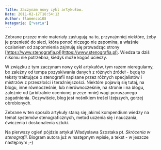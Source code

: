 ```yaml
---
Title: Zaczynam nowy cykl artykułów.
Date: 2011-02-17T18:54:13
Author: flamenco108
kategorie: ["varia"]
---
```


Zebrane przeze mnie materiały zasługują na to, przynajmniej niektóre,
żeby je przenieść do sieci, która ponoć niczego nie zapomina, a właśnie
ocalaniem od zapomnienia zajmuję się prowadząc strony
[https://www.stenografia.pl](https://www.stenografia.pl). Wiedza ta dziś nikomu nie potrzebna, kiedyś może kogoś ucieszy. 

W związku z tym zaczynam nowy cykl artykułów, tym razem nieregularny, bo
zależny od tempa pozyskiwania danych z różnych źródeł - będą to teksty
traktujące o stenografii napisane przez różnych specjalistów i mistrzów
z przeszłości i teraźniejszości. Niektóre pojawią się tutaj, na blogu,
inne równocześnie, lub nierównocześnie, na stronie i na blogu, zależnie
od (arbitralnie ocenionej przeze mnie) wagi poruszanego zagadnienia.
Oczywiście, blog jest nośnikiem treści lżejszych, gorzej obrobionych.

Zebrane w ten sposób artykuły staną się jakimś kompendium wiedzy na
temat systemów stenograficznych, metod uczenia się i nauczania,
ćwiczenia i doskonalenia sztuki.  

Na pierwszy ogień pójdzie artykuł Władysława Szostaka 
pt. *Skrócenia w stenografii*. 
Biogram autora już w następnym wpisie, a tekst - w jeszcze
następnym ;-)
